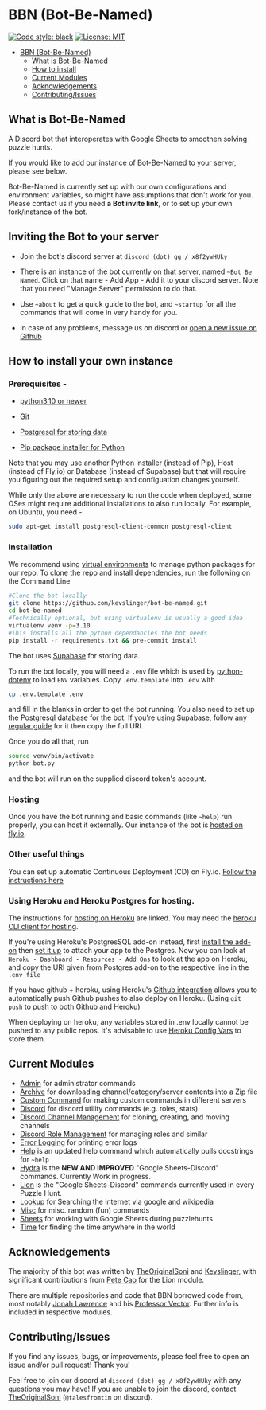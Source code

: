 # BBN (Bot-Be-Named)
[![Code style: black](https://img.shields.io/badge/code%20style-black-000000.svg)](https://github.com/psf/black)
[![License: MIT](https://img.shields.io/badge/License-MIT-yellow.svg)](https://opensource.org/licenses/MIT)

- [BBN (Bot-Be-Named)](#bbn-bot-be-named)
  - [What is Bot-Be-Named](#what-is-bot-be-named)
  - [How to install](#how-to-install)
  - [Current Modules](#current-modules)
  - [Acknowledgements](#acknowledgements)
  - [Contributing/Issues](#contributingissues)

## What is Bot-Be-Named

A Discord bot that interoperates with Google Sheets to smoothen solving puzzle hunts. 

If you would like to add our instance of Bot-Be-Named to your server, please see below.

Bot-Be-Named is currently set up with our own configurations and environment variables, so might have assumptions that don't work for you. Please contact us if you need **a Bot invite link**, or to set up your own fork/instance of the bot.

## Inviting the Bot to your server

- Join the bot's discord server at `discord (dot) gg / x8f2ywHUky`

- There is an instance of the bot currently on that server, named `~Bot Be Named`. Click on that name - Add App - Add it to your discord server.  Note that you need "Manage Server" permission to do that.

- Use `~about` to get a quick guide to the bot, and `~startup` for all the commands that will come in very handy for you.

- In case of any problems, message us on discord or [open a new issue on Github](https://github.com/kevslinger/bot-be-named/issues/new)

## How to install your own instance

### Prerequisites - 

- [python3.10 or newer](https://realpython.com/installing-python/)

- [Git](https://github.com/git-guides/install-git)

- [Postgresql for storing data](https://www.postgresql.org/download/)

- [Pip package installer for Python](https://phoenixnap.com/kb/install-pip-windows)

Note that you may use another Python installer (instead of Pip), Host (instead of Fly.io) or Database (instead of Supabase) but that will require you figuring out the required setup and configuation changes yourself.

While only the above are necessary to run the code when deployed, some OSes might require additional installations to also run locally. For example, on Ubuntu, you need - 
```bash
sudo apt-get install postgresql-client-common postgresql-client
```

### Installation

We recommend using [virtual environments](https://docs.python.org/3/tutorial/venv.html) to manage python packages for our repo. To clone the repo and install dependencies, run the following on the Command Line

```bash
#Clone the bot locally
git clone https://github.com/kevslinger/bot-be-named.git
cd bot-be-named
#Technically optional, but using virtualenv is usually a good idea
virtualenv venv -p=3.10 
#This installs all the python dependancies the bot needs
pip install -r requirements.txt && pre-commit install
```

The bot uses [Supabase](https://supabase.com/) for storing data.

To run the bot locally, you will need a `.env` file which is used by [python-dotenv](https://github.com/theskumar/python-dotenv) to load `ENV` variables. Copy `.env.template` into `.env` with  

```bash
cp .env.template .env
```

and fill in the blanks in order to get the bot running. You also need to set up the Postgresql database for the bot. If you're using Supabase, follow [any regular guide](https://docs.stacksync.cloud/guides/two-way-sync-salesforce-and-postgres/create-a-postgres-database-with-supabase-free-forever) for it then copy the full URI.

Once you do all that, run


```bash
source venv/bin/activate
python bot.py
```

and the bot will run on the supplied discord token's account.

### Hosting

Once you have the bot running and basic commands (like `~help`) run properly, you can host it externally. Our instance of the bot is [hosted on fly.io](https://dev.to/denvercoder1/hosting-a-python-discord-bot-for-free-with-flyio-3k19).

### Other useful things

You can set up automatic Continuous Deployment (CD) on Fly.io. [Follow the instructions here](https://dev.to/denvercoder1/hosting-a-python-discord-bot-for-free-with-flyio-3k19) 

### Using Heroku and Heroku Postgres for hosting.
The instructions for [hosting on Heroku](https://medium.com/@linda0511ny/create-host-a-discord-bot-with-heroku-in-5-min-5cb0830d0ff2) are linked. You may need the [heroku CLI client for hosting](https://medium.com/analytics-vidhya/how-to-install-heroku-cli-in-windows-pc-e3cf9750b4ae).

If you're using Heroku's PostgresSQL add-on instead, first [install the add-on](https://elements.heroku.com/addons/heroku-postgresql) then [set it up](https://devcenter.heroku.com/articles/heroku-postgresql) to attach your app to the Postgres. Now you can look at `Heroku - Dashboard - Resources - Add Ons` to look at the app on Heroku, and copy the URI given from Postgres add-on to the respective line in the `.env file`

If you have github + heroku, using Heroku's [Github integration](https://devcenter.heroku.com/articles/github-integration) allows you to automatically push Github pushes to also deploy on Heroku. (Using `git push` to push to both Github and Heroku)

When deploying on heroku, any variables stored in .env locally cannot be pushed to any public repos. It's advisable to use [Heroku Config Vars](https://devcenter.heroku.com/articles/config-vars) to store them.

## Current Modules

- [Admin](./modules/admin) for administrator commands
- [Archive](./modules/archive) for downloading channel/category/server contents into a Zip file
- [Custom Command](./modules/custom_command) for making custom commands in different servers
- [Discord](modules/discord) for discord utility commands (e.g. roles, stats)
- [Discord Channel Management](./modules/discord_channel_management) for cloning, creating, and moving channels 
- [Discord Role Management](./modules/discord_role_management) for managing roles and similar
- [Error Logging](./modules/error_logging) for printing error logs
- [Help](./modules/help) is an updated help command which automatically pulls docstrings for `~help`
- [Hydra](./modules/hydra) is the **NEW AND IMPROVED** "Google Sheets-Discord" commands. Currently Work in progress. 
- [Lion](./modules/lion) is the "Google Sheets-Discord" commands currently used in every Puzzle Hunt. 
- [Lookup](./modules/lookup) for Searching the internet via google and wikipedia
- [Misc](./modules/misc) for misc. random (fun) commands
- [Sheets](./modules/sheets) for working with Google Sheets during puzzlehunts
- [Time](./modules/time) for finding the time anywhere in the world

## Acknowledgements

The majority of this bot was written by [TheOriginalSoni](https://github.com/TheOriginalSoni) and [Kevslinger](https://github.com/kevslinger), with significant contributions from [Pete Cao](https://github.com/petecao) for the Lion module.

There are multiple repositories and code that BBN borrowed code from, most notably [Jonah Lawrence](https://github.com/DenverCoder1) and his [Professor Vector](https://github.com/DenverCoder1/professor-vector-discord-bot). Further info is included in respective modules.

## Contributing/Issues

If you find any issues, bugs, or improvements, please feel free to open an issue and/or pull request! Thank you!

Feel free to join our discord at `discord (dot) gg / x8f2ywHUky` with any questions you may have! If you are unable to join the discord, contact [TheOriginalSoni](https://github.com/TheOriginalSoni) (`@talesfromtim` on discord). 